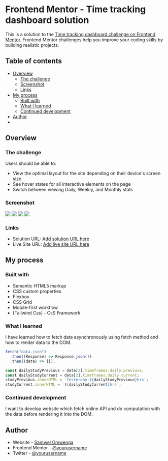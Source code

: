 # Frontend Mentor - Time tracking dashboard solution

This is a solution to the [Time tracking dashboard challenge on Frontend Mentor](https://www.frontendmentor.io/challenges/time-tracking-dashboard-UIQ7167Jw). Frontend Mentor challenges help you improve your coding skills by building realistic projects.

## Table of contents

- [Overview](#overview)
  - [The challenge](#the-challenge)
  - [Screenshot](#screenshot)
  - [Links](#links)
- [My process](#my-process)
  - [Built with](#built-with)
  - [What I learned](#what-i-learned)
  - [Continued development](#continued-development)
- [Author](#author)
-

## Overview

### The challenge

Users should be able to:

- View the optimal layout for the site depending on their device's screen size
- See hover states for all interactive elements on the page
- Switch between viewing Daily, Weekly, and Monthly stats

### Screenshot

![](screenshot-127.0.0.1_5500-2022.08.04-12_52_50.png)
![](screenshot-127.0.0.1_5500-2022.08.04-13_46_44.png)
![](screenshot-127.0.0.1_5500-2022.08.04-13_50_11.png)
![](screenshot-127.0.0.1_5500-2022.08.04-13_51_14.png)

### Links

- Solution URL: [Add solution URL here](https://your-solution-url.com)
- Live Site URL: [Add live site URL here](https://your-live-site-url.com)

## My process

### Built with

- Semantic HTML5 markup
- CSS custom properties
- Flexbox
- CSS Grid
- Mobile-first workflow
- [Tailwind Css] - CsS Framework

### What I learned

I have learned how to fetch data asynchronously using fetch method and how to render data to the DOM.

```js
fetch("data.json")
  .then((Response) => Response.json())
  .then((data) => {});

const dailyStudyPrevious = data[2].timeframes.daily.previous;
const dailyStudyCurrent = data[2].timeframes.daily.current;
studyPrevious.innerHTML = `Yesterday-${dailyStudyPrevious}hrs`;
studyCurrent.innerHTML = `${dailyStudyCurrent}hrs`;
```

### Continued development

I want to develop website which fetch online API and do computation with the data before rendering it into the DOM.

## Author

- Website - [Samwel Omwenga](https://www.your-site.com)
- Frontend Mentor - [@yourusername](https://www.frontendmentor.io/profile/Samwelomwenga)
- Twitter - [@yourusername](https://www.twitter.com/yourusername)
